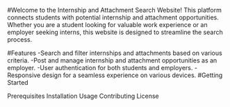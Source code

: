#Welcome to the Internship and Attachment Search Website! This platform connects students with potential internship and attachment opportunities. Whether you are a student looking for valuable work experience or an employer seeking interns, this website is designed to streamline the search process.

#Features
-Search and filter internships and attachments based on various criteria.
-Post and manage internship and attachment opportunities as an employer.
-User authentication for both students and employers.
-Responsive design for a seamless experience on various devices.
#Getting Started

Prerequisites
Installation
Usage
Contributing
License